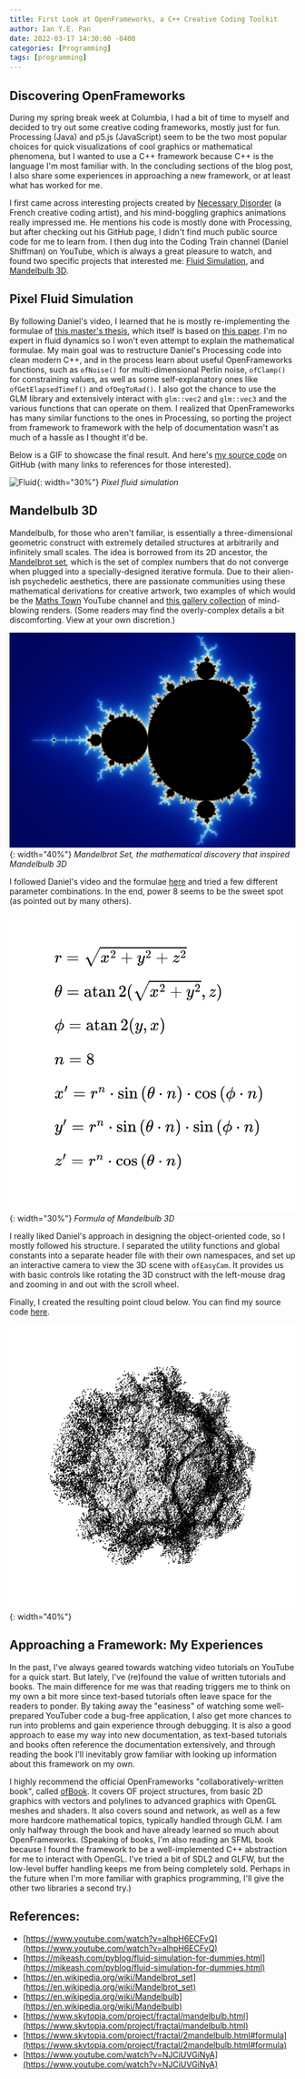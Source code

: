 ```yaml
---
title: First Look at OpenFrameworks, a C++ Creative Coding Toolkit
author: Ian Y.E. Pan
date: 2022-03-17 14:30:00 -0400
categories: [Programming]
tags: [programming]
---
```


## Discovering OpenFrameworks

During my spring break week at Columbia, I had a bit of time to myself
and decided to try out some creative coding frameworks, mostly just
for fun. Processing (Java) and p5.js (JavaScript) seem to be the two
most popular choices for quick visualizations of cool graphics or
mathematical phenomena, but I wanted to use a C++ framework because
C++ is the language I'm most familiar with. In the concluding sections of
the blog post, I also share some experiences in approaching a
new framework, or at least what has worked for me.

I first came across interesting projects created by [Necessary
Disorder](https://necessary-disorder.tumblr.com/) (a French creative
coding artist), and his mind-boggling graphics animations really
impressed me. He mentions his code is mostly done with Processing, but
after checking out his GitHub page, I didn't find much public source
code for me to learn from. I then dug into the Coding Train channel
(Daniel Shiffman) on YouTube, which is always a great pleasure to
watch, and found two specific projects that interested me: [Fluid
Simulation](https://www.youtube.com/watch?v=alhpH6ECFvQ), and
[Mandelbulb 3D](https://www.youtube.com/watch?v=NJCiUVGiNyA).

## Pixel Fluid Simulation

By following Daniel's video, I learned that he is mostly
re-implementing the formulae of [this master's
thesis](https://mikeash.com/pyblog/fluid-simulation-for-dummies.html),
which itself is based on [this
paper](https://www.dgp.toronto.edu/public_user/stam/reality/Research/pdf/GDC03.pdf). I'm
no expert in fluid dynamics so I won't even attempt to explain the
mathematical formulae. My main goal was to restructure Daniel's
Processing code into clean modern C++, and in the process learn about
useful OpenFrameworks functions, such as `ofNoise()` for
multi-dimensional Perlin noise, `ofClamp()` for constraining values,
as well as some self-explanatory ones like `ofGetElapsedTimef()` and
`ofDegToRad()`. I also got the chance to use the GLM library and
extensively interact with `glm::vec2` and `glm::vec3` and the
various functions that can operate on them. I realized that
OpenFrameworks has many similar functions to the ones in Processing,
so porting the project from framework to framework with the help of
documentation wasn't as much of a hassle as I thought it'd be.

Below is a GIF to showcase the final result. And here's [my source
code](https://github.com/ianyepan/fluid-simulation-OF) on GitHub (with
many links to references for those interested).


![Fluid](/images/fluid.gif){: width="30%"}
_Pixel fluid simulation_

## Mandelbulb 3D

Mandelbulb, for those who aren't familiar, is essentially a
three-dimensional geometric construct with extremely detailed
structures at arbitrarily and infinitely small scales. The idea is
borrowed from its 2D ancestor, the [Mandelbrot
set](https://en.wikipedia.org/wiki/Mandelbrot_set), which is the set
of complex numbers that do not converge when plugged into a
specially-designed iterative formula. Due to their alien-ish
psychedelic aesthetics, there are passionate communities using these
mathematical derivations for creative artwork, two examples of which
would be the [Maths
Town](https://www.youtube.com/c/MathsTown/featured) YouTube channel
and [this gallery
collection](https://www.skytopia.com/project/fractal/gallery/) of
mind-blowing renders. (Some readers may find the overly-complex
details a bit discomforting. View at your own discretion.)

![Mandelbrot Set](/images/mandelbrot_set.jpg){: width="40%"}
_Mandelbrot Set, the mathematical discovery that inspired Mandelbulb 3D_

I followed Daniel's video and the formulae
[here](https://www.skytopia.com/project/fractal/2mandelbulb.html#formula)
and tried a few different parameter combinations. In the end, power 8
seems to be the sweet spot (as pointed out by many others). 

![Mandelbulb Formula](/images/mandelbulb_formula.png){: width="30%"}
_Formula of Mandelbulb 3D_


I really liked Daniel's approach in designing the object-oriented code,
so I mostly followed his structure. I separated the utility functions
and global constants into a separate header file with their own
namespaces, and set up an interactive camera to view the 3D scene with
`ofEasyCam`. It provides us with basic controls like rotating the 3D
construct with the left-mouse drag and zooming in and out with the
scroll wheel.

Finally, I created the resulting point cloud below. You can find my
source code [here](https://github.com/ianyepan/mandelbulb-OF).

![Mandelbulb](/images/mandelbulb1.png){: width="40%"}

## Approaching a Framework: My Experiences

In the past, I've always geared towards watching video tutorials on
YouTube for a quick start. But lately, I've (re)found the value of
written tutorials and books. The main difference for me was that
reading triggers me to think on my own a bit more since text-based
tutorials often leave space for the readers to ponder. By taking away
the "easiness" of watching some well-prepared YouTuber code a bug-free
application, I also get more chances to run into problems and gain
experience through debugging. It is also a good approach to ease my
way into new documentation, as text-based tutorials and books often
reference the documentation extensively, and through reading the book
I'll inevitably grow familiar with looking up information about this
framework on my own.

I highly recommend the official OpenFrameworks
"collaboratively-written book", called
[ofBook](https://openframeworks.cc/ofBook/chapters/of_philosophy.html). It
covers OF project structures, from basic 2D graphics with vectors and
polylines to advanced graphics with OpenGL meshes and shaders. It also
covers sound and network, as well as a few more hardcore mathematical
topics, typically handled through GLM. I am only halfway through the
book and have already learned so much about OpenFrameworks. (Speaking
of books, I'm also reading an SFML book because I found the framework
to be a well-implemented C++ abstraction for me to interact with
OpenGL. I've tried a bit of SDL2 and GLFW, but the low-level buffer
handling keeps me from being completely sold. Perhaps in the future
when I'm more familiar with graphics programming, I'll give the other
two libraries a second try.)


## References:

- [https://www.youtube.com/watch?v=alhpH6ECFvQ](https://www.youtube.com/watch?v=alhpH6ECFvQ)
- [https://mikeash.com/pyblog/fluid-simulation-for-dummies.html](https://mikeash.com/pyblog/fluid-simulation-for-dummies.html)
- [https://en.wikipedia.org/wiki/Mandelbrot_set](https://en.wikipedia.org/wiki/Mandelbrot_set)
- [https://en.wikipedia.org/wiki/Mandelbulb](https://en.wikipedia.org/wiki/Mandelbulb)
- [https://www.skytopia.com/project/fractal/mandelbulb.html](https://www.skytopia.com/project/fractal/mandelbulb.html)
- [https://www.skytopia.com/project/fractal/2mandelbulb.html#formula](https://www.skytopia.com/project/fractal/2mandelbulb.html#formula)
- [https://www.youtube.com/watch?v=NJCiUVGiNyA](https://www.youtube.com/watch?v=NJCiUVGiNyA)
